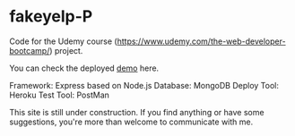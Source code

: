 # fakeyelp-P
Code for the Udemy course (https://www.udemy.com/the-web-developer-bootcamp/) project. 

You can check the deployed [demo](https://yelpcamp201902.herokuapp.com/) here.

Framework: Express based on Node.js
Database: MongoDB
Deploy Tool: Heroku
Test Tool: PostMan

This site is still under construction.
If you find anything or have some suggestions, you're more than welcome to communicate with me.
